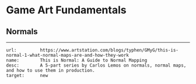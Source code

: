 # Game Art Fundamentals

## Normals
___

```embed
url:         https://www.artstation.com/blogs/typhen/GMyG/this-is-normal-1-what-normal-maps-are-and-how-they-work
name:        This is Normal: A Guide to Normal Mapping
desc:        A 5-part series by Carlos Lemos on normals, normal maps, and how to use them in production.
target:      new
```

